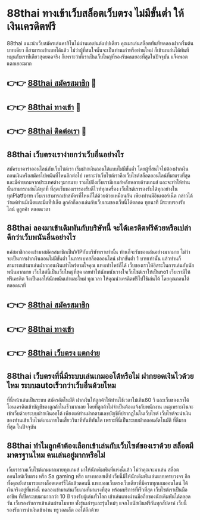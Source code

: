 # 88thai ทางเข้าเว็บสล็อตเว็บตรง ไม่มีขั้นต่ำ ให้เงินเครดิตฟรี

88thai แนะนำเว็บสมัครเล่นคาสิโนไม่ผ่านเอเย่นต์แปปเดียว คุณมาเล่นสล็อตทันทีทดลองฝากเริ่มต้น บาทเดียว ก็สามารถเข้าเบทได้แล้ว ไม่ว่าผู้ที่สนใจนั้นจะเป็นท่านเก่าหรือท่านใหม่ ก็เข้ามาเล่นได้ทันที หมุนกับเราทีเดียวสุดยอดจริง ก็เพราะว่าที่เราเป็นเว็บใหญ่ที่รองรับคนเยอะที่สุดในปัจจุบัน แจ็คพอตแตกเยอะมาก

## 👉👉 [88thai สมัครสมาชิก](https://bit.ly/3Ckzg5n) 🎰
## 👉👉 [88thai ทางเข้า](https://bit.ly/3Ckzg5n) 🎰
## 👉👉 [88thai ติดต่อเรา](https://bit.ly/3Ckzg5n) 🎰

## 88thai เว็บตรงเราง่ายกว่าเว็บอื่นอย่างไร
สมัครบาคาร่าออนไลน์กับเว็บไซต์เรา เริ่มฝากเงินถอนได้แบบไม่มีขั้นต่ำ โดยผู้ที่สนใจไม่ต้องฝากเงินถอนเงินหรือสมัครไปพนันที่ไหนอีกต่อไป เพราะว่าเว็บไซต์เราคือเว็บไซต์สล็อตออนไลน์ที่มาแรงที่สุด และมีค่ายเกมจากประเทศต่างๆมากมาย รวมไปถึงเว็บเรามีเกมส์หลักหลายล้านเกมส์ และจะทำให้ท่านนั้นสามารถเล่นได้ทุกที่ ที่สุดเว็บของเรารองรับดีไวท์ทุกเครื่อง เว็บไซต์เรารองรับได้ทุกอย่างในทุกPlatform เว็บเราสามารถเข้าสมัครที่ไหนก็ได้ด้วยด้วยเหมือนกัน เพียงท่านมีอินเตอร์เน็ต กล่าวได้ว่าแค่ท่านมีเน็ตและมีแท็ปเล็ต ลูกค้าก็ลองเล่นกับเว็บเกมของเว็บนี้ได้ตลอด ทุกนาที มีระบบรองรับ ไลน์ ดูลูกค้า ตลอดเวลา

## 88thai ลองมาเข้าเดิมพันกับบริษัทนี้ จะได้เครดิตฟรีด้วยหรือเปล่า ดีกว่าเว็บพนันอื่นอย่างไร
แค่สมาชิกลองเข้ามาสมัครสมาชิกเป็นVIPกับบริษัทเราเท่านั้น ท่านก็จะรับของเล่นอย่างมากมาย ไม่ว่าจะเป็นการฝากเงินถอนไม่มีขั้นต่ำ ในการเบทสล็อตออนไลน์ ฝากขั้นต่ำ 1 บาทเท่านั้น แล้วท่านก็สามารถเข้ามาเล่นฝากถอนเงินเท่าไหร่ตามใจคุณ แทงเท่าไหร่ก็ได้ เว็บของเราให้อิสระในการเล่นกับนักพนันมากมาย เว็บไซต์นี้เป็นเว็บใหญ่ที่สุด เลยทำให้นักพนันวางใจเว็บไซต์เราให้เป็นno1 เว็บเรามีให้ฟรีเครดิต จึงเป็นผลให้นักพนันเก่าและใหม่ ทุกเวลา ให้คุณนำเครดิตฟรีไปใช้เล่นได้ โดยคุณถอนได้ตลอดนาที

## 👉👉 [88thai สมัครสมาชิก](https://bit.ly/3Ckzg5n)
## 👉👉 [88thai ทางเข้า](https://bit.ly/3Ckzg5n)
## 👉👉 [88thai เว็บตรง แตกง่าย](https://bit.ly/3Ckzg5n)

## 88thai เว็บตรงที่นี่มีระบบเล่นเกมออโต้หรือไม่ ฝากยอดเงินไวด้วยไหม ระบบautoเร็วกว่าเว็บอื่นด้วยไหม
ที่นี่หน้าเล่นเป็นระบบ สมัครอัตโนมัติ ฝากเงินให้ลูกค้าให้ท่านใช้เวลาไม่เกิน60 วิ และเว็บของเราได้โอนเครดิตเข้าบัญชีของลูกค้าในเร็วมากเลย โดยที่ลูกค้าไม่จำเป็นต้องแจ้งกับพนักงาน เหตุเพราะเงินจะเข้าเว็บด้วยระบบฝากเงินออโต้ เพียงแค่ท่านฝากตามเลขบัญชีที่ปรากฏในในเว็บไซต์ เว็บไซต์จะนำเงินของท่านเข้าเว็บไซต์เกมภายในเสี้ยววินาทีทันทีทันใด เพราะที่นี่เป็นระบบฝากถอนอัตโนมัติ ที่ดีมากที่สุด ในปัจจุบัน

## 88thai ทำไมลูกค้าต้องเลือกเข้าเล่นกับเว็บไซต์ของเราด้วย สล็อตมีมาตรฐานไหม คนเล่นอยู่มากหรือไม่
เว็บเรารวมเว็บไซต์เกมมากมายทุกเกมส์ มาให้นักเดิมพันที่แห่งนี้แล้ว ไม่ว่าคุณจะมาเล่น สล็อตออนไลน์เว็บตรง หรือ Sa gaming หรือ แทงบอลสเต็ป เว็บนี้มีให้นักเดิมพันเล่นแบบครบวงจร อีกทั้งคุณยังสามารถแทงล็อตเตอร์รี่ได้แล้วตอนนี้ แทงบอลเว็บตรงเว็บเดียวที่มีครบทุกเกมออนไลน์ ได้เงินจริงอยู่ที่แห่งนี้ ทดลองเข้ามาเล่นเว็บเกมที่มาแรงที่สุด พร้อมบริการที่เร็วที่สุด เว็บไซต์เราเป็นมืออาชีพ ที่เปิดระบบมามากกว่า 10 ปี รองรับผู้เล่นทั่วโลก เข้าเล่นแทงผ่านมือถือของนักเดิมพันได้ตลอดวัน เว็บรองรับการเข้าเล่นผ่านโมบาย ทั้งรุ่นเก่าๆและรุ่นใหม่ๆ แจกโบนัสเงินฟรีกันทุกสัปดาห์ เว็บนี้รองรับการนำเงินเข้าผ่าน ทรูวอลเล็ต ออโต้อีกด้วย
